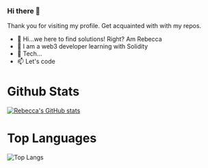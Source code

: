 ### Hi there 👋

<!--
**rebzhaki/rebzhaki** is a ✨ _special_ ✨ repository because its `README.md` (this file) appears on your GitHub profile.
-->

Thank you for visiting my profile. Get acquainted with with my repos.

- 👋 Hi...we here to find solutions! Right? Am Rebecca
- 👀 I am a web3 developer learning with Solidity
- 💞️ Tech...
- 📫 Let's code

# Github Stats 

[![Rebecca's GitHub stats](https://github-readme-stats.vercel.app/api?username=rebzhaki&count_private=true&show_icons=true&theme=merko)](https://github.com/mairura/github-readme-stats)

# Top Languages

![Top Langs](https://github-readme-stats.vercel.app/api/top-langs/?username=rebzhaki&theme=tokyonight) 
